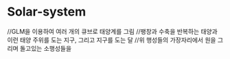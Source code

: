 # Solar-system

//GLM을 이용하여 여러 개의 큐브로 태양계를 그림
//팽창과 수축을 반복하는 태양과 이런 태양 주위를 도는 지구, 그리고 지구를 도는 달
//위 행성들의 가장자리에서 원을 그리며 돌고있는 소행성들을 
